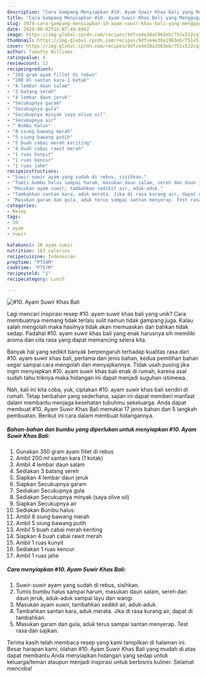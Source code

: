 ```yaml
---
description: "Cara Gampang Menyiapkan #10. Ayam Suwir Khas Bali yang Menggugah Selera"
title: "Cara Gampang Menyiapkan #10. Ayam Suwir Khas Bali yang Menggugah Selera"
slug: 3074-cara-gampang-menyiapkan-10-ayam-suwir-khas-bali-yang-menggugah-selera
date: 2020-09-02T15:07:49.696Z
image: https://img-global.cpcdn.com/recipes/9dfce4e38a1963eb/751x532cq70/10-ayam-suwir-khas-bali-foto-resep-utama.jpg
thumbnail: https://img-global.cpcdn.com/recipes/9dfce4e38a1963eb/751x532cq70/10-ayam-suwir-khas-bali-foto-resep-utama.jpg
cover: https://img-global.cpcdn.com/recipes/9dfce4e38a1963eb/751x532cq70/10-ayam-suwir-khas-bali-foto-resep-utama.jpg
author: Timothy Williams
ratingvalue: 4
reviewcount: 12
recipeingredient:
- "350 gram ayam fillet di rebus"
- "200 ml santan kara 1 kotak"
- "4 lembar daun salam"
- "3 batang sereh"
- "4 lembar daun jeruk"
- "Secukupnya garam"
- "Secukupnya gula"
- "Secukupnya minyak saya olive oil"
- "Secukupnya air"
- " Bumbu halus"
- "8 siung bawang merah"
- "5 siung bawang putih"
- "5 buah cabai merah keriting"
- "4 buah cabai rawit merah"
- "1 ruas kunyit"
- "1 ruas kencur"
- "1 ruas jahe"
recipeinstructions:
- "Suwir-suwir ayam yang sudah di rebus, sisihkan."
- "Tumis bumbu halus sampai harum, masukan daun salam, sereh dan daun jeruk, aduk-aduk sampai layu dan wangi."
- "Masukan ayam suwir, tambahkan sedikit air, aduk-aduk."
- "Tambahkan santan kara, aduk merata. Jika di rasa kurang air, dapat di tambahkan."
- "Masukan garam dan gula, aduk terus sampai santan menyerap. Test rasa dan sajikan."
categories:
- Resep
tags:
- 10
- ayam
- suwir

katakunci: 10 ayam suwir 
nutrition: 162 calories
recipecuisine: Indonesian
preptime: "PT24M"
cooktime: "PT57M"
recipeyield: "1"
recipecategory: Lunch

---
```



![#10. Ayam Suwir Khas Bali](https://img-global.cpcdn.com/recipes/9dfce4e38a1963eb/751x532cq70/10-ayam-suwir-khas-bali-foto-resep-utama.jpg)

Lagi mencari inspirasi resep #10. ayam suwir khas bali yang unik? Cara membuatnya memang tidak terlalu sulit namun tidak gampang juga. Kalau salah mengolah maka hasilnya tidak akan memuaskan dan bahkan tidak sedap. Padahal #10. ayam suwir khas bali yang enak harusnya sih memiliki aroma dan cita rasa yang dapat memancing selera kita.



Banyak hal yang sedikit banyak berpengaruh terhadap kualitas rasa dari #10. ayam suwir khas bali, pertama dari jenis bahan, kedua pemilihan bahan segar sampai cara mengolah dan menyajikannya. Tidak usah pusing jika ingin menyiapkan #10. ayam suwir khas bali enak di rumah, karena asal sudah tahu triknya maka hidangan ini dapat menjadi suguhan istimewa.


Nah, kali ini kita coba, yuk, ciptakan #10. ayam suwir khas bali sendiri di rumah. Tetap berbahan yang sederhana, sajian ini dapat memberi manfaat dalam membantu menjaga kesehatan tubuhmu sekeluarga. Anda dapat membuat #10. Ayam Suwir Khas Bali memakai 17 jenis bahan dan 5 langkah pembuatan. Berikut ini cara dalam membuat hidangannya.

<!--inarticleads1-->

##### Bahan-bahan dan bumbu yang diperlukan untuk menyiapkan #10. Ayam Suwir Khas Bali:

1. Gunakan 350 gram ayam fillet di rebus
1. Ambil 200 ml santan kara (1 kotak)
1. Ambil 4 lembar daun salam
1. Sediakan 3 batang sereh
1. Siapkan 4 lembar daun jeruk
1. Siapkan Secukupnya garam
1. Sediakan Secukupnya gula
1. Sediakan Secukupnya minyak (saya olive oil)
1. Siapkan Secukupnya air
1. Sediakan  Bumbu halus:
1. Ambil 8 siung bawang merah
1. Ambil 5 siung bawang putih
1. Ambil 5 buah cabai merah keriting
1. Siapkan 4 buah cabai rawit merah
1. Ambil 1 ruas kunyit
1. Sediakan 1 ruas kencur
1. Ambil 1 ruas jahe




<!--inarticleads2-->

##### Cara menyiapkan #10. Ayam Suwir Khas Bali:

1. Suwir-suwir ayam yang sudah di rebus, sisihkan.
1. Tumis bumbu halus sampai harum, masukan daun salam, sereh dan daun jeruk, aduk-aduk sampai layu dan wangi.
1. Masukan ayam suwir, tambahkan sedikit air, aduk-aduk.
1. Tambahkan santan kara, aduk merata. Jika di rasa kurang air, dapat di tambahkan.
1. Masukan garam dan gula, aduk terus sampai santan menyerap. Test rasa dan sajikan.




Terima kasih telah membaca resep yang kami tampilkan di halaman ini. Besar harapan kami, olahan #10. Ayam Suwir Khas Bali yang mudah di atas dapat membantu Anda menyiapkan hidangan yang sedap untuk keluarga/teman ataupun menjadi inspirasi untuk berbisnis kuliner. Selamat mencoba!
